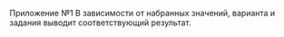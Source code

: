 Приложение №1
В зависимости от набранных значений, 
варианта и задания выводит соответствующий результат.
